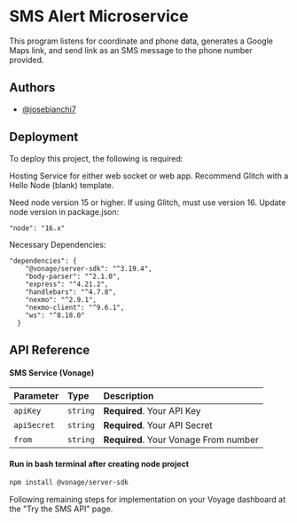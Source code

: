 
# SMS Alert Microservice

This program listens for coordinate and phone data, generates a Google Maps link, and send link as an SMS message to the phone number provided. 


## Authors

- [@josebianchi7](https://github.com/josebianchi7/Portfolio)


## Deployment

To deploy this project, the following is required:

Hosting Service for either web socket or web app. Recommend Glitch with a Hello Node (blank) template. 

Need node version 15 or higher. If using Glitch, must use version 16. Update node version in package.json:

```
"node": "16.x"
```

Necessary Dependencies:

```
"dependencies": {
    "@vonage/server-sdk": "^3.19.4",
    "body-parser": "^2.1.0",
    "express": "^4.21.2",
    "handlebars": "^4.7.8",
    "nexmo": "^2.9.1",
    "nexmo-client": "^9.6.1",
    "ws": "^8.18.0"
  }
```

## API Reference

#### SMS Service (Vonage)

| Parameter | Type     | Description                |
| :-------- | :------- | :------------------------- |
| `apiKey` | `string` | **Required**. Your API Key |
| `apiSecret` | `string` | **Required**. Your API Secret |
| `from` | `string` | **Required**. Your Vonage From number |

#### Run in bash terminal after creating node project
```bash
npm install @vonage/server-sdk
```

Following remaining steps for implementation on your Voyage dashboard at the "Try the SMS API" page.



